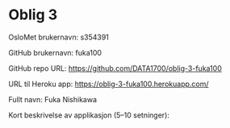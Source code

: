 Oblig 3
=======
OsloMet brukernavn: s354391

GitHub brukernavn: fuka100

GitHub repo URL: https://github.com/DATA1700/oblig-3-fuka100

URL til Heroku app: https://oblig-3-fuka100.herokuapp.com/

Fullt navn: Fuka Nishikawa

Kort beskrivelse av applikasjon (5–10 setninger):
